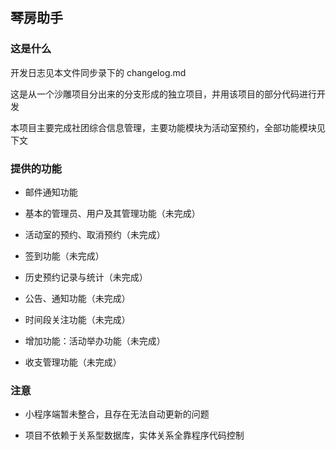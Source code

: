 ## 琴房助手

### 这是什么

开发日志见本文件同步录下的 changelog.md

这是从一个沙雕项目分出来的分支形成的独立项目，并用该项目的部分代码进行开发

本项目主要完成社团综合信息管理，主要功能模块为活动室预约，全部功能模块见下文

### 提供的功能

+ 邮件通知功能

+ 基本的管理员、用户及其管理功能（未完成）

+ 活动室的预约、取消预约（未完成）

+ 签到功能（未完成）

+ 历史预约记录与统计（未完成）

+ 公告、通知功能（未完成）

+ 时间段关注功能（未完成）

+ 增加功能：活动举办功能（未完成）

+ 收支管理功能（未完成）

### 注意

+ 小程序端暂未整合，且存在无法自动更新的问题

+ 项目不依赖于关系型数据库，实体关系全靠程序代码控制
